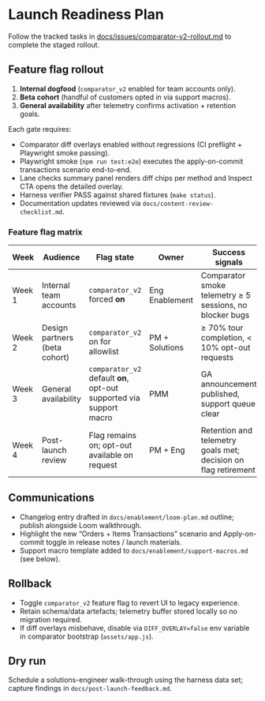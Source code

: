 # Launch Readiness Plan

Follow the tracked tasks in [docs/issues/comparator-v2-rollout.md](./issues/comparator-v2-rollout.md) to complete the staged rollout.

## Feature flag rollout
1. **Internal dogfood** (`comparator_v2` enabled for team accounts only).
2. **Beta cohort** (handful of customers opted in via support macros).
3. **General availability** after telemetry confirms activation + retention goals.

Each gate requires:
- Comparator diff overlays enabled without regressions (CI preflight + Playwright smoke passing).
- Playwright smoke (`npm run test:e2e`) executes the apply-on-commit transactions scenario end-to-end.
- Lane checks summary panel renders diff chips per method and Inspect CTA opens the detailed overlay.
- Harness verifier PASS against shared fixtures (`make status`).
- Documentation updates reviewed via `docs/content-review-checklist.md`.

### Feature flag matrix
| Week | Audience | Flag state | Owner | Success signals |
| --- | --- | --- | --- | --- |
| Week 1 | Internal team accounts | `comparator_v2` forced **on** | Eng Enablement | Comparator smoke telemetry ≥ 5 sessions, no blocker bugs |
| Week 2 | Design partners (beta cohort) | `comparator_v2` on for allowlist | PM + Solutions | ≥ 70% tour completion, < 10% opt-out requests |
| Week 3 | General availability | `comparator_v2` default **on**, opt-out supported via support macro | PMM | GA announcement published, support queue clear |
| Week 4 | Post-launch review | Flag remains on; opt-out available on request | PM + Eng | Retention and telemetry goals met; decision on flag retirement |

## Communications
- Changelog entry drafted in `docs/enablement/loom-plan.md` outline; publish alongside Loom walkthrough.
- Highlight the new “Orders + Items Transactions” scenario and Apply-on-commit toggle in release notes / launch materials.
- Support macro template added to `docs/enablement/support-macros.md` (see below).

## Rollback
- Toggle `comparator_v2` feature flag to revert UI to legacy experience.
- Retain schema/data artefacts; telemetry buffer stored locally so no migration required.
- If diff overlays misbehave, disable via `DIFF_OVERLAY=false` env variable in comparator bootstrap (`assets/app.js`).

## Dry run
Schedule a solutions-engineer walk-through using the harness data set; capture findings in `docs/post-launch-feedback.md`.
